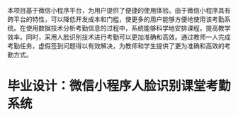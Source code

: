 本项目基于微信小程序平台，为用户提供了便捷的使用体验。由于微信小程序具有跨平台的特性，可以降低开发成本和门槛，使更多的用户能够方便地使用该考勤系统。在使用数据技术分析考勤信息的过程中，系统能够科学地安排课程，提高教学效率。同时，采用人脸识别技术进行考勤可以更加准确和高效。通过教师一人完成考勤任务，虚假签到问题得以有效解决，为教师和学生提供了更为准确和高效的考勤方式。
# 毕业设计：微信小程序人脸识别课堂考勤系统
